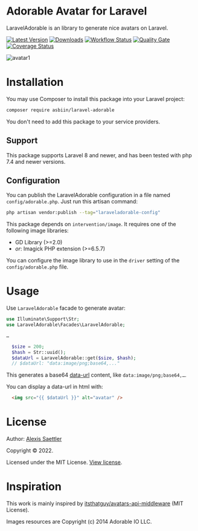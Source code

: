 Adorable Avatar for Laravel
============================

LaravelAdorable is an library to generate nice avatars on Laravel.

[![Latest Version](https://img.shields.io/packagist/v/asbiin/laravel-adorable?style=flat-square&label=Latest%20Version)](https://github.com/asbiin/laravel-adorable/releases)
[![Downloads](https://img.shields.io/packagist/dt/asbiin/laravel-adorable?style=flat-square&label=Downloads)](https://packagist.org/packages/asbiin/laravel-adorable)
[![Workflow Status](https://img.shields.io/github/workflow/status/asbiin/laravel-adorable/Unit%20tests?style=flat-square&label=Workflow%20Status)](https://github.com/asbiin/laravel-adorable/actions?query=branch%3Amain)
[![Quality Gate](https://img.shields.io/sonar/quality_gate/asbiin_laravel-adorable?server=https%3A%2F%2Fsonarcloud.io&style=flat-square&label=Quality%20Gate)](https://sonarcloud.io/dashboard?id=asbiin_laravel-adorable)
[![Coverage Status](https://img.shields.io/sonar/coverage/asbiin_laravel-adorable?server=https%3A%2F%2Fsonarcloud.io&style=flat-square&label=Coverage%20Status)](https://sonarcloud.io/dashboard?id=asbiin_laravel-adorable)

![avatar1](https://user-images.githubusercontent.com/25419741/149010870-c8203086-f17c-4549-84c3-f145bda6165d.png)

# Installation

You may use Composer to install this package into your Laravel project:

``` bash
composer require asbiin/laravel-adorable
```

You don't need to add this package to your service providers.

## Support

This package supports Laravel 8 and newer, and has been tested with php 7.4 and newer versions.


## Configuration

You can publish the LaravelAdorable configuration in a file named `config/adorable.php`.
Just run this artisan command:

```sh
php artisan vendor:publish --tag="laraveladorable-config"
```

This package depends on `intervention/image`. It requires one of the following image libraries:
  - GD Library (>=2.0)
  - *or*: Imagick PHP extension (>=6.5.7)

You can configure the image library to use in the `driver` setting of the `config/adorable.php` file.


# Usage

Use `LaravelAdorable` facade to generate avatar:

```php
use Illuminate\Support\Str;
use LaravelAdorable\Facades\LaravelAdorable;

…

  $size = 200;
  $hash = Str::uuid();
  $dataUrl = LaravelAdorable::get($size, $hash);
  // $dataUrl: "data:image/png;base64,..."
```

This generates a base64 [data-url](https://en.wikipedia.org/wiki/Data_URI_scheme) content, like `data:image/png;base64,…`.


You can display a data-url in html with:

```html
  <img src="{{ $dataUrl }}" alt="avatar" />
```


# License

Author: [Alexis Saettler](https://github.com/asbiin)

Copyright © 2022.

Licensed under the MIT License. [View license](/LICENSE.md).

# Inspiration

This work is mainly inspired by [itsthatguy/avatars-api-middleware](https://github.com/itsthatguy/avatars-api-middleware) (MIT License).

Images resources are Copyright (c) 2014 Adorable IO LLC.
